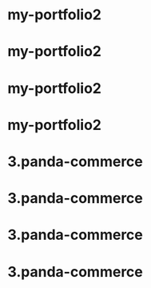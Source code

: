 # my-portfolio2
# my-portfolio2
# my-portfolio2
# my-portfolio2
# 3.panda-commerce
# 3.panda-commerce
# 3.panda-commerce
# 3.panda-commerce
